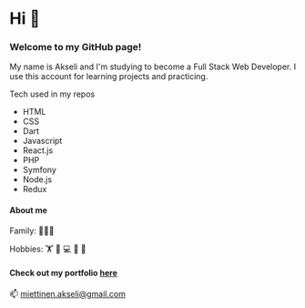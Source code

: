 # Hi 👋

### Welcome to my GitHub page!

My name is Akseli and I'm studying to become a Full Stack Web Developer. I use this account for learning projects and practicing. 

Tech used in my repos
  - HTML
  - CSS
  - Dart
  - Javascript
  - React.js
  - PHP
  - Symfony
  - Node.js
  - Redux


#### About me
Family: :family_man_woman_girl:	

Hobbies: :weight_lifting:	:running:	:computer: :juggling_person: :hiking_boot:

#### Check out my portfolio [here](https://akselinkoodit.github.io/Portfolio/)

📫 miettinen.akseli@gmail.com
